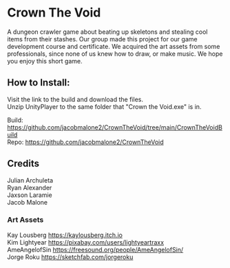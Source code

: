 # Crown The Void
A dungeon crawler game about beating up skeletons and stealing cool items from their stashes.
Our group made this project for our game development course and certificate.
We acquired the art assets from some professionals, since none of us knew how to draw, or make music.
We hope you enjoy this short game.

## How to Install:
Visit the link to the build and download the files. <br/>
Unzip UnityPlayer to the same folder that "Crown the Void.exe" is in.

Build: https://github.com/jacobmalone2/CrownTheVoid/tree/main/CrownTheVoidBuild <br/>
Repo: https://github.com/jacobmalone2/CrownTheVoid

## Credits
Julian Archuleta <br/>
Ryan Alexander <br/>
Jaxson Laramie <br/>
Jacob Malone <br/>

### Art Assets
Kay Lousberg https://kaylousberg.itch.io <br/>
Kim Lightyear https://pixabay.com/users/lightyeartraxx <br/>
AmeAngelofSin https://freesound.org/people/AmeAngelofSin/ <br/>
Jorge Roku https://sketchfab.com/jorgeroku <br/>

